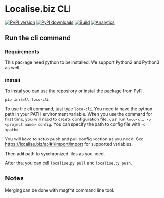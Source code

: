 # Localise.biz CLI

[![PyPI version](https://img.shields.io/pypi/v/loco-cli.svg)](https://pypi.python.org/pypi/loco-cli)
[![PyPI downloads](https://img.shields.io/pypi/d/loco-cli.svg)](https://pypi.python.org/pypi/loco-cli)
[![Build](https://travis-ci.org/marten-cz/loco-cli.svg?branch=master)](https://travis-ci.org/marten-cz/loco-cli)
[![Analytics](https://ga-beacon.appspot.com/UA-24215296-4/marten-cz/loco-cli/?useReferer&pixel)](https://github.com/igrigorik/ga-beacon)

## Run the cli command

### Requirements

This package need python to be installed. We support Python2 and Python3 as well.

### Install

To instal you can use the repository or install the package from PyPI.

    pip install loco-cli

To use the cli command, just type `loco-cli`. You need to have the python path in your PATH environment variable.
When you use the command for first time, you will need to create configuration file. Just run
`loco-cli -p <project name> config`. You can specify the path to config file with `-c <path>`.

You will have to setup push and pull config section as you need. See https://localise.biz/api#!/import/import for
supported variables.

Then add path to synchronized files as you need.

After that you can call `localise.py pull` and `localise.py push`.

## Notes

Merging can be done with msgfmt command line tool.
